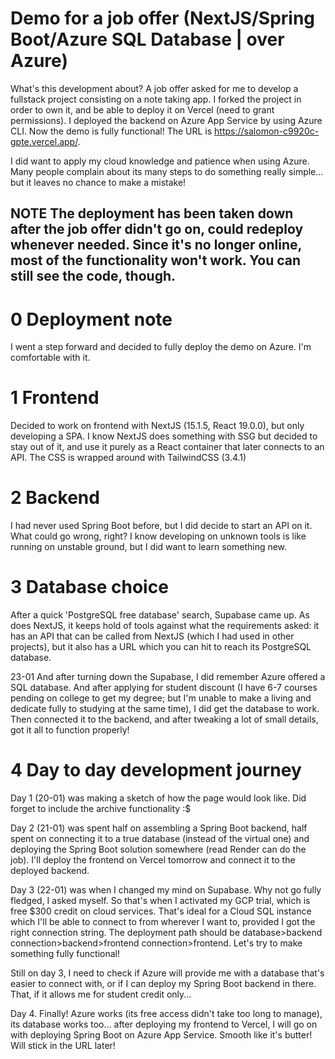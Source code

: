 # Demo for a job offer (NextJS/Spring Boot/Azure SQL Database | over Azure)
What's this development about? A job offer asked for me to develop a fullstack project consisting on a note taking app. I forked the project in order to own it, and be able to deploy it on Vercel (need to grant permissions). I deployed the backend on Azure App Service by using Azure CLI. Now the demo is fully functional! The URL is https://salomon-c9920c-gpte.vercel.app/.

I did want to apply my cloud knowledge and patience when using Azure. Many people complain about its many steps to do something really simple... but it leaves no chance to make a mistake!
## NOTE The deployment has been taken down after the job offer didn't go on, could redeploy whenever needed. Since it's no longer online, most of the functionality won't work. You can still see the code, though.

# 0 Deployment note
I went a step forward and decided to fully deploy the demo on Azure. I'm comfortable with it.
# 1 Frontend
Decided to work on frontend with NextJS (15.1.5, React 19.0.0), but only developing a SPA. I know NextJS does something with SSG but decided to stay out of it, and use it purely as a React container that later connects to an API. The CSS is wrapped around with TailwindCSS (3.4.1)
# 2 Backend
I had never used Spring Boot before, but I did decide to start an API on it. What could go wrong, right? I know developing on unknown tools is like running on unstable ground, but I did want to learn something new.
# 3 Database choice
After a quick 'PostgreSQL free database' search, Supabase came up. As does NextJS, it keeps hold of tools against what the requirements asked: it has an API that can be called from NextJS (which I had used in other projects), but it also has a URL which you can hit to reach its PostgreSQL database.

23-01
And after turning down the Supabase, I did remember Azure offered a SQL database. And after applying for student discount (I have 6-7 courses pending on college to get my degree; but I'm unable to make a living and dedicate fully to studying at the same time), I did get the database to work. Then connected it to the backend, and after tweaking a lot of small details, got it all to function properly! 
# 4 Day to day development journey
Day 1 (20-01) was making a sketch of how the page would look like. Did forget to include the archive functionality :$

Day 2 (21-01) was spent half on assembling a Spring Boot backend, half spent on connecting it to a true database (instead of the virtual one) and deploying the Spring Boot solution somewhere (read Render can do the job). I'll deploy the frontend on Vercel tomorrow and connect it to the deployed backend.

Day 3 (22-01) was when I changed my mind on Supabase. Why not go fully fledged, I asked myself. So that's when I activated my GCP trial, which is free $300 credit on cloud services. That's ideal for a Cloud SQL instance which I'll be able to connect to from wherever I want to, provided I got the right connection string. The deployment path should be database>backend connection>backend>frontend connection>frontend. Let's try to make something fully functional!

Still on day 3, I need to check if Azure will provide me with a database that's easier to connect with, or if I can deploy my Spring Boot backend in there. That, if it allows me for student credit only...

Day 4. Finally! Azure works (its free access didn't take too long to manage), its database works too... after deploying my frontend to Vercel, I will go on with deploying Spring Boot on Azure App Service. Smooth like it's butter! Will stick in the URL later!
